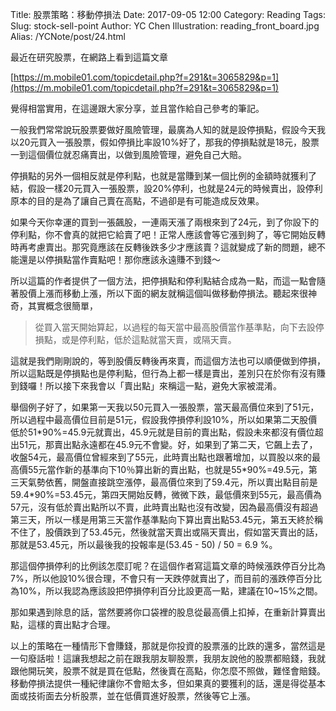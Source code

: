 Title: 股票策略：移動停損法
Date: 2017-09-05 12:00
Category: Reading
Tags: 
Slug: stock-sell-point
Author: YC Chen
Illustration: reading_front_board.jpg
Alias: /YCNote/post/24.html



最近在研究股票，在網路上看到這篇文章

[https://m.mobile01.com/topicdetail.php?f=291&t=3065829&p=1](https://m.mobile01.com/topicdetail.php?f=291&t=3065829&p=1)

覺得相當實用，在這邊跟大家分享，並且當作給自己參考的筆記。

一般我們常常說玩股票要做好風險管理，最廣為人知的就是設停損點，假設今天我以20元買入一張股票，假如停損比率設10%好了，那我的停損點就是18元，股票一到這個價位就忍痛賣出，以做到風險管理，避免自己大賠。

停損點的另外一個相反就是停利點，也就是當賺到某一個比例的金額時就獲利了結，假設一樣20元買入一張股票，設20%停利，也就是24元的時候賣出，設停利原本的目的是為了讓自己賣在高點，不過卻是有可能造成反效果。

如果今天你幸運的買到一張飆股，一連兩天漲了兩根來到了24元，到了你設下的停利點，你不會真的就把它給賣了吧！正常人應該會等它漲到夠了，等它開始反轉時再考慮賣出。那究竟應該在反轉後跌多少才應該賣？這就變成了新的問題，總不能還是以停損點當作賣點吧！那你應該永遠賺不到錢～

所以這篇的作者提供了一個方法，把停損點和停利點結合成為一點，而這一點會隨著股價上漲而移動上漲，所以下面的網友就稱這個叫做移動停損法。聽起來很神奇，其實概念很簡單，

> 從買入當天開始算起，以過程的每天當中最高股價當作基準點，向下去設停損點，或是停利點，低於這點就當天賣，或隔天賣。

這就是我們剛剛說的，等到股價反轉後再來賣，而這個方法也可以順便做到停損，所以這點既是停損點也是停利點，但行為上都一樣是賣出，差別只在於你有沒有賺到錢囉！所以接下來我會以「賣出點」來稱這一點，避免大家被混淆。

舉個例子好了，如果第一天我以50元買入一張股票，當天最高價位來到了51元，所以過程中最高價位目前是51元，假設我停損停利設10%，所以如果第二天股價低於51\*90%=45.9元就賣出，45.9元就是目前的賣出點，假設未來都沒有價位超出51元，那賣出點永遠都在45.9元不會變。好，如果到了第二天，它飆上去了，收盤54元，最高價位曾經來到了55元，此時賣出點也跟著增加，以買股以來的最高價55元當作新的基準向下10％算出新的賣出點，也就是55\*90%=49.5元，第三天氣勢依舊，開盤直接跳空漲停，最高價位來到了59.4元，所以賣出點目前是59.4\*90%=53.45元，第四天開始反轉，微微下跌，最低價來到55元，最高價為57元，沒有低於賣出點所以不賣，此時賣出點也沒有改變，因為最高價沒有超過第三天，所以一樣是用第三天當作基準點向下算出賣出點53.45元，第五天終於稱不住了，股價跌到了53.45元，然後就當天賣出或隔天賣出，假如當天賣出的話，那就是53.45元，所以最後我的投報率是(53.45 - 50) / 50 = 6.9 %。

那這個停損停利的比例該怎麼訂呢？在這個作者寫這篇文章的時候漲跌停百分比為7%，所以他設10%很合理，不會只有一天跌停就賣出了，而目前的漲跌停百分比為10%，所以我認為應該設把停損停利百分比設更高一點，建議在10~15%之間。

那如果遇到除息的話，當然要將你口袋裡的股息從最高價上扣掉，在重新計算賣出點，這樣的賣出點才合理。

以上的策略在一種情形下會賺錢，那就是你投資的股票漲的比跌的還多，當然這是一句廢話啦！這讓我想起之前在跟我朋友聊股票，我朋友說他的股票都賠錢，我就跟他開玩笑，股票不就是買在低點，然後賣在高點，你怎麼不照做，難怪會賠錢。移動停損法提供一種紀律讓你不會賠太多，但如果真的要獲利的話，還是得從基本面或技術面去分析股票，並在低價買進好股票，然後等它上漲。